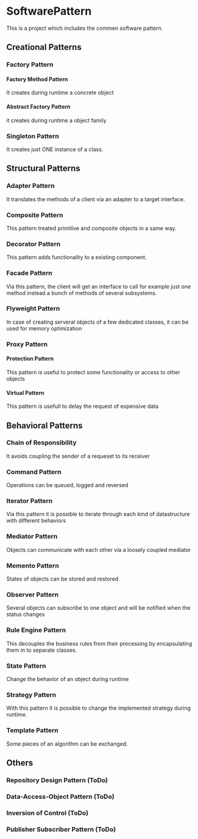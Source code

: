# SoftwarePattern

This is a project which includes the commen software pattern.

## Creational Patterns

### Factory Pattern

#### Factory Method Pattern
It creates during runtime a concrete object 

#### Abstract Factory Pattern
it creates during runtime a object family

### Singleton Pattern
It creates just ONE instance of a class.

## Structural Patterns

### Adapter Pattern
It translates the methods of a client via an adapter to a target interface.

### Composite Pattern
This pattern treated primitive and composite objects in a same way.

### Decorator Pattern
This pattern adds functionality to a existing component.

### Facade Pattern
Via this pattern, the client will get an interface to call for example just one method instead a bunch of methods of several subsystems.

### Flyweight Pattern
In case of creating serveral objects of a few dedicated classes, it can be used for memory optimization

### Proxy Pattern

#### Protection Pattern
This pattern is useful to protect some functionality or access to other objects

#### Virtual Pattern
This pattern is usefull to delay the request of expensive data

## Behavioral Patterns

### Chain of Responsibility
It avoids coupling the sender of a requeset to its receiver

### Command Pattern
Operations can be queued, logged and reversed

### Iterator Pattern
Via this pattern it is possible to iterate through each kind of datastructure with different behaviors

### Mediator Pattern
Objects can communicate with each other via a loosely coupled mediator

### Memento Pattern
States of objects can be stored and restored

### Observer Pattern
Several objects can subscribe to one object and will be notified when the status changes

### Rule Engine Pattern
This decouples the business rules from their processing by encapsulating them in to separate classes.

### State Pattern
Change the behavior of an object during runtime

### Strategy Pattern
With this pattern it is possible to change the implemented strategy during runtime.

### Template Pattern
Some pieces of an algorithm can be exchanged.

## Others

### Repository Design Pattern (ToDo)
### Data-Access-Object Pattern (ToDo)
### Inversion of Control (ToDo)
### Publisher Subscriber Pattern (ToDo)